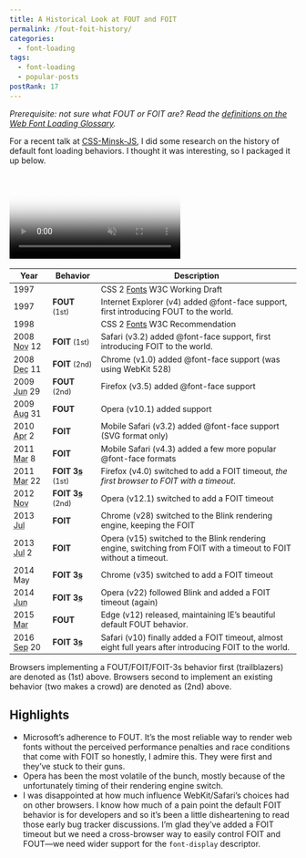 ```yaml
---
title: A Historical Look at FOUT and FOIT
permalink: /fout-foit-history/
categories:
  - font-loading
tags:
  - font-loading
  - popular-posts
postRank: 17
---
```


<em>Prerequisite: not sure what FOUT or FOIT are? Read the <a href="/web/webfont-glossary/#foit">definitions on the Web Font Loading Glossary</a>.</em>

For a recent talk at <a href="http://css-minsk-js.by/">CSS-Minsk-JS</a>, I did some research on the history of default font loading behaviors. I thought it was interesting, so I packaged it up below.

<video controls preload="metadata" src="/presentations/rocket-science/history1080p.mp4" poster="/presentations/rocket-science/history-poster.png" muted>
	Sorry, your browser doesn't support embedded videos. Try <a href="/presentations/rocket-science/history1080p.mp4">downloading it</a> instead.
	<img src="/presentations/rocket-science/history-poster.png" alt="Modern day support: IE/Edge FOUT, everyone else FOITs with a 3 second timeout">
</video>

<table>
	<thead>
		<tr>
			<th>Year</th>
			<th class="nowrap">Behavior</th>
			<th>Description</th>
		</tr>
	</thead>
	<tbody>
		<tr>
			<td>1997</td>
			<td></td>
			<td>CSS 2 <a href="https://www.w3.org/TR/WD-CSS2-971104/fonts.html#h-14.3.4">Fonts</a> W3C Working Draft</td>
		</tr>
		<tr>
			<td>1997</td>
			<td class="yes"><strong>FOUT</strong> <span style="font-size:90%">(1st)</span></td>
			<td>Internet Explorer (v4) added @font-face support, first introducing FOUT to the world.</td>
		</tr>
		<tr>
			<td>1998</td>
			<td></td>
			<td>CSS 2 <a href="https://www.w3.org/TR/REC-CSS2/fonts.html">Fonts</a> W3C Recommendation</td>
		</tr>
		<tr>
			<td class="nowrap">2008 <span class="hide-sm"><abbr title="November">Nov</abbr> 12</span></td>
			<td class="yes"><strong>FOIT</strong> <span style="font-size:90%">(1st)</span></td>
			<td>Safari (v3.2) added @font-face support, first introducing FOIT to the world.</td>
		</tr>
		<tr>
			<td class="nowrap">2008 <span class="hide-sm"><abbr title="December">Dec</abbr> 11</span></td>
			<td class="emulate"><strong>FOIT</strong> <span style="font-size:90%">(2nd)</span></td>
			<td>Chrome (v1.0) added @font-face support (was using WebKit 528)</td>
		</tr>
		<tr>
			<td class="nowrap">2009 <span class="hide-sm"><abbr title="June">Jun</abbr> 29</span></td>
			<td class="emulate"><strong>FOUT</strong> <span style="font-size:90%">(2nd)</span></td>
			<td>Firefox (v3.5) added @font-face support</td>
		</tr>
		<tr>
			<td class="nowrap">2009 <span class="hide-sm"><abbr title="August">Aug</abbr> 31</span></td>
			<td><strong>FOUT</strong></td>
			<td>Opera (v10.1) added support</td>
		</tr>
		<tr>
			<td class="nowrap">2010 <span class="hide-sm"><abbr title="April">Apr</abbr> 2</span></td>
			<td><strong>FOIT</strong></td>
			<td>Mobile Safari (v3.2) added @font-face support (SVG format only)</td>
		</tr>
		<tr>
			<td class="nowrap">2011 <span class="hide-sm"><abbr title="March">Mar</abbr> 8</span></td>
			<td><strong>FOIT</strong></td>
			<td>Mobile Safari (v4.3) added a few more popular @font-face formats</td>
		</tr>
		<tr>
			<td class="nowrap">2011 <span class="hide-sm"><abbr title="March">Mar</abbr> 22</span></td>
			<td class="yes"><strong>FOIT 3<abbr title="seconds">s</abbr></strong> <span style="font-size:90%">(1st)</span></td>
			<td>Firefox (v4.0) switched to add a FOIT timeout, <em>the first browser to FOIT with a timeout</em>.</td>
		</tr>
		<tr>
			<td class="nowrap">2012 <span class="hide-sm"><abbr title="November">Nov</abbr></span></td>
			<td class="emulate"><strong>FOIT 3<abbr title="seconds">s</abbr></strong> <span style="font-size:90%">(2nd)</span></td>
			<td>Opera (v12.1) switched to add a FOIT timeout</td>
		</tr>
		<tr>
			<td class="nowrap">2013 <span class="hide-sm"><abbr title="July">Jul</abbr></span></td>
			<td><strong>FOIT</strong></td>
			<td>Chrome (v28) switched to the Blink rendering engine, keeping the FOIT</td>
		</tr>
		<tr>
			<td class="nowrap">2013 <span class="hide-sm"><abbr title="July">Jul</abbr> 2</span></td>
			<td><strong>FOIT</strong></td>
			<td>Opera (v15) switched to the Blink rendering engine, switching from FOIT with a timeout to FOIT without a timeout.</td>
		</tr>
		<tr>
			<td class="nowrap">2014 <span class="hide-sm">May</span></td>
			<td><strong>FOIT 3<abbr title="seconds">s</abbr></strong></td>
			<td>Chrome (v35) switched to add a FOIT timeout</td>
		</tr>
		<tr>
			<td class="nowrap">2014 <span class="hide-sm"><abbr title="June">Jun</abbr></span></td>
			<td><strong>FOIT 3<abbr title="seconds">s</abbr></strong></td>
			<td>Opera (v22) followed Blink and added a FOIT timeout (again)</td>
		</tr>
		<tr>
			<td class="nowrap">2015 <span class="hide-sm"><abbr title="March">Mar</abbr></span></td>
			<td><strong>FOUT</strong></td>
			<td>Edge (v12) released, maintaining IE’s beautiful default FOUT behavior.</td>
		</tr>
		<tr>
			<td class="nowrap">2016 <span class="hide-sm"><abbr title="September">Sep</abbr> 20</span></td>
			<td><strong>FOIT 3<abbr title="seconds">s</abbr></strong></td>
			<td>Safari (v10) finally added a FOIT timeout, almost eight full years after introducing FOIT to the world.</td>
		</tr>
	</tbody>
</table>

Browsers implementing a FOUT/FOIT/FOIT-3s behavior first (trailblazers) are denoted as (1st) above. Browsers second to implement an existing behavior (two makes a crowd) are denoted as (2nd) above.

## Highlights

* Microsoft’s adherence to FOUT. It’s the most reliable way to render web fonts without the perceived performance penalties and race conditions that come with FOIT so honestly, I admire this. They were first and they’ve stuck to their guns.
* Opera has been the most volatile of the bunch, mostly because of the unfortunately timing of their rendering engine switch.
* I was disappointed at how much influence WebKit/Safari’s choices had on other browsers. I know how much of a pain point the default FOIT behavior is for developers and so it’s been a little disheartening to read those early bug tracker discussions. I’m glad they’ve added a FOIT timeout but we need a cross-browser way to easily control FOIT and FOUT—we need wider support for the `font-display` descriptor.
